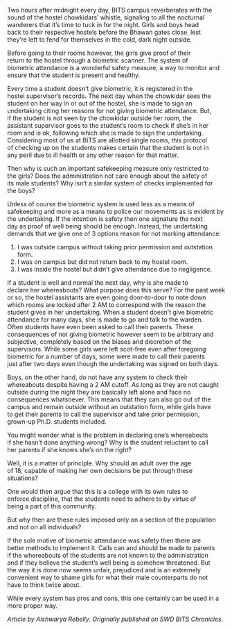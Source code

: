 <p><!-- wp:paragraph --></p>
<p>Two hours after midnight every day, BITS campus reverberates with the<br />
 sound of the hostel chowkidars’ whistle, signaling to all the nocturnal<br />
 wanderers that it’s time to tuck in for the night. Girls and boys head<br />
back to their respective hostels before the Bhawan gates close, lest<br />
they’re left to fend for themselves in the cold, dark night outside.</p>
<p><!-- /wp:paragraph --></p>
<p><!-- wp:paragraph --></p>
<p>Before going to their rooms however, the girls give proof of their<br />
return to the hostel through a biometric scanner. The system of<br />
biometric attendance is a wonderful safety measure, a way to monitor and<br />
 ensure that the student is present and healthy.</p>
<p><!-- /wp:paragraph --></p>
<p><!-- wp:paragraph --></p>
<p>Every time a student doesn’t give biometric, it is registered in the<br />
hostel supervisor’s records. The next day when the chowkidar sees the<br />
student on her way in or out of the hostel, she is made to sign an<br />
undertaking citing her reasons for not giving biometric attendance. But,<br />
 if the student is not seen by the chowkidar outside her room, the<br />
assistant supervisor goes to the student’s room to check if she’s in her<br />
 room and is ok, following which she is made to sign the undertaking.<br />
Considering most of us at BITS are allotted single rooms, this protocol<br />
of checking up on the students makes certain that the student is not in<br />
any peril due to ill health or any other reason for that matter.</p>
<p><!-- /wp:paragraph --></p>
<p><!-- wp:paragraph --></p>
<p>Then why is such an important safekeeping measure only restricted to<br />
the girls? Does the administration not care enough about the safety of<br />
its male students? Why isn’t a similar system of checks implemented for<br />
the boys?</p>
<p><!-- /wp:paragraph --></p>
<p><!-- wp:paragraph --></p>
<p>Unless of course the biometric system is used less as a means of<br />
safekeeping and more as a means to police our movements as is evident by<br />
 the undertaking. If the intention is safety then one signature the next<br />
 day as proof of well being should be enough. Instead, the undertaking<br />
demands that we give one of 3 options reason for not marking attendance:</p>
<p><!-- /wp:paragraph --></p>
<p><!-- wp:list {"ordered":true} --></p>
<ol>
<li>I was outside campus without taking prior permission and outstation form.</li>
<li>I was on campus but did not return back to my hostel room.</li>
<li>I was inside the hostel but didn’t give attendance due to negligence.</li>
</ol>
<p><!-- /wp:list --></p>
<p><!-- wp:paragraph --></p>
<p>If a student is well and normal the next day, why is she made to<br />
declare her whereabouts? What purpose does this serve? For the past week<br />
 or so, the hostel assistants are even going door-to-door to note down<br />
which rooms are locked after 2 AM to correspond with the reason the<br />
student gives in her undertaking. When a student doesn’t give biometric<br />
attendance for many days, she is made to go and talk to the warden.<br />
Often students have even been asked to call their parents. These<br />
consequences of not giving biometric however seem to be arbitrary and<br />
subjective, completely based on the biases and discretion of the<br />
supervisors. While some girls were left scot-free even after foregoing<br />
biometric for a number of days, some were made to call their parents<br />
just after two days even though the undertaking was signed on both days.</p>
<p><!-- /wp:paragraph --></p>
<p><!-- wp:paragraph --></p>
<p>Boys, on the other hand, do not have any system to check their<br />
whereabouts despite having a 2 AM cutoff. As long as they are not caught<br />
 outside during the night they are basically left alone and face no<br />
consequences whatsoever. This means that they can also go out of the<br />
campus and remain outside without an outstation form, while girls have<br />
to get their parents to call the supervisor and take prior permission,<br />
grown-up Ph.D. students included.</p>
<p><!-- /wp:paragraph --></p>
<p><!-- wp:paragraph --></p>
<p>You might wonder what is the problem in declaring one’s whereabouts<br />
if she hasn’t done anything wrong? Why is the student reluctant to call<br />
her parents if she knows she’s on the right?</p>
<p><!-- /wp:paragraph --></p>
<p><!-- wp:paragraph --></p>
<p>Well, it is a matter of principle. Why should an adult over the age<br />
of 18, capable of making her own decisions be put through these<br />
situations?</p>
<p><!-- /wp:paragraph --></p>
<p><!-- wp:paragraph --></p>
<p>One would then argue that this is a college with its own rules to<br />
enforce discipline, that the students need to adhere to by virtue of<br />
being a part of this community.</p>
<p><!-- /wp:paragraph --></p>
<p><!-- wp:paragraph --></p>
<p>But why then are these rules imposed only on a section of the population and not on all individuals?</p>
<p><!-- /wp:paragraph --></p>
<p><!-- wp:paragraph --></p>
<p>If the sole motive of biometric attendance was safety then there are<br />
better methods to implement it. Calls can and should be made to parents<br />
if the whereabouts of the students are not known to the administration<br />
and if they believe the student’s well being is somehow threatened. But<br />
the way it is done now seems unfair, prejudiced and is an extremely<br />
convenient way to shame girls for what their male counterparts do not<br />
have to think twice about.</p>
<p><!-- /wp:paragraph --></p>
<p><!-- wp:paragraph --></p>
<p>While every system has pros and cons, this one certainly can be used in a more proper way.</p>
<p><!-- /wp:paragraph --></p>
<p><!-- wp:paragraph --></p>
<p><em>Article by Aishwarya Rebelly. Originally published on SWD BITS Chronicles.</em></p>
<p><!-- /wp:paragraph --></p>

